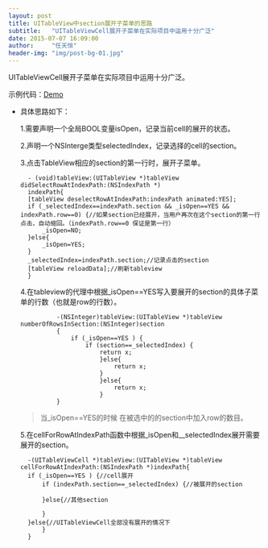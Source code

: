 ```yaml
---
layout: post
title: UITableView中section展开子菜单的思路
subtitle:   "UITableViewCell展开子菜单在实际项目中运用十分广泛"
date: 2015-07-07 16:09:00
author:     "任天恒"
header-img: "img/post-bg-01.jpg"
---
```

UITableViewCell展开子菜单在实际项目中运用十分广泛。

示例代码：[Demo](https://github.com/rth211/Play_iOS/blob/master/Play_iOS/TVOViewController.m)

* 具体思路如下：

	1.需要声明一个全局BOOL变量isOpen，记录当前cell的展开的状态。

	2.声明一个NSInterge类型selectedIndex，记录选择的cell的section。

	3.点击TableView相应的section的第一行时，展开子菜单。

		- (void)tableView:(UITableView *)tableView didSelectRowAtIndexPath:(NSIndexPath *)
		indexPath{
    	[tableView deselectRowAtIndexPath:indexPath animated:YES];
    	if (_selectedIndex==indexPath.section && _isOpen==YES && indexPath.row==0) {//如果section已经展开，当用户再次在这个section的第一行点击，自动缩回。（indexPath.row==0 保证是第一行）
        	_isOpen=NO;
    	}else{
        	_isOpen=YES;
    	}
    	_selectedIndex=indexPath.section;//记录点击的section
   		[tableView reloadData];//刷新tableview
		}


	4.在tableview的代理中根据_isOpen==YES写入要展开的section的具体子菜单的行数（也就是row的行数）。

				-(NSInteger)tableView:(UITableView *)tableView numberOfRowsInSection:(NSInteger)section
				{
					if (_isOpen==YES ) {
						if (section==_selectedIndex) {
							return x;
							}else{
								return x;
							}
							}else{
								return x;
							}
				}

	>当_isOpen==YES的时候	在被选中的的section中加入row的数目。

	5.在cellForRowAtIndexPath函数中根据_isOpen和__selectedIndex展开需要展开的section。

		-(UITableViewCell *)tableView:(UITableView *)tableView cellForRowAtIndexPath:(NSIndexPath *)indexPath{
    	if (_isOpen==YES ) {//cell展开
        	if (indexPath.section==_selectedIndex) {//被展开的section

        	}else{//其他section

        	}
    	}else{//UITableViewCell全部没有展开的情况下
    		}
		}
